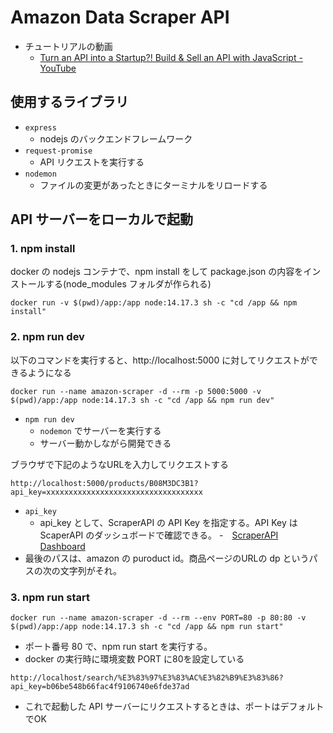 # Amazon Data Scraper API

- チュートリアルの動画
  - [Turn an API into a Startup?! Build & Sell an API with JavaScript - YouTube](https://www.youtube.com/watch?v=be9sHQ7xqo0)

## 使用するライブラリ
- `express`
  - nodejs のバックエンドフレームワーク
- `request-promise`
  - API リクエストを実行する
- `nodemon`
  - ファイルの変更があったときにターミナルをリロードする

## API サーバーをローカルで起動
### 1. npm install
docker の nodejs コンテナで、npm install をして package.json の内容をインストールする(node_modules フォルダが作られる)
```
docker run -v $(pwd)/app:/app node:14.17.3 sh -c "cd /app && npm install"
```

### 2. npm run dev
以下のコマンドを実行すると、http://localhost:5000 に対してリクエストができるようになる
```
docker run --name amazon-scraper -d --rm -p 5000:5000 -v $(pwd)/app:/app node:14.17.3 sh -c "cd /app && npm run dev"
```
- `npm run dev`
  - `nodemon` でサーバーを実行する
  - サーバー動かしながら開発できる

ブラウザで下記のようなURLを入力してリクエストする
```
http://localhost:5000/products/B08M3DC3B1?api_key=xxxxxxxxxxxxxxxxxxxxxxxxxxxxxxxxxxx
```
- `api_key`
  - api_key として、ScraperAPI の API Key を指定する。API Key は ScaperAPI のダッシュボードで確認できる。
    -　[ScraperAPI Dashboard](https://dashboard.scraperapi.com/dashboard)
- 最後のパスは、amazon の puroduct id。商品ページのURLの dp というパスの次の文字列がそれ。

### 3. npm run start
```
docker run --name amazon-scraper -d --rm --env PORT=80 -p 80:80 -v $(pwd)/app:/app node:14.17.3 sh -c "cd /app && npm run start"
```
- ポート番号 80 で、npm run start を実行する。
- docker の実行時に環境変数 PORT に80を設定している

```
http://localhost/search/%E3%83%97%E3%83%AC%E3%82%B9%E3%83%86?api_key=b06be548b66fac4f9106740e6fde37ad
```
- これで起動した API サーバーにリクエストするときは、ポートはデフォルトでOK